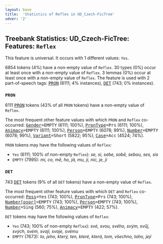 ```yaml
---
layout: base
title:  'Statistics of Reflex in UD_Czech-FicTree'
udver: '2'
---
```


## Treebank Statistics: UD_Czech-FicTree: Features: `Reflex`

This feature is universal.
It occurs with 1 different values: `Yes`.

6854 tokens (4%) have a non-empty value of `Reflex`.
30 types (0%) occur at least once with a non-empty value of `Reflex`.
3 lemmas (0%) occur at least once with a non-empty value of `Reflex`.
The feature is used with 2 part-of-speech tags: <tt><a href="cs_fictree-pos-PRON.html">PRON</a></tt> (6111; 4% instances), <tt><a href="cs_fictree-pos-DET.html">DET</a></tt> (743; 0% instances).

### `PRON`

6111 <tt><a href="cs_fictree-pos-PRON.html">PRON</a></tt> tokens (43% of all `PRON` tokens) have a non-empty value of `Reflex`.

The most frequent other feature values with which `PRON` and `Reflex` co-occurred: <tt><a href="cs_fictree-feat-Gender.html">Gender</a></tt><tt>=EMPTY</tt> (6111; 100%), <tt><a href="cs_fictree-feat-PronType.html">PronType</a></tt><tt>=Prs</tt> (6111; 100%), <tt><a href="cs_fictree-feat-Animacy.html">Animacy</a></tt><tt>=EMPTY</tt> (6111; 100%), <tt><a href="cs_fictree-feat-Person.html">Person</a></tt><tt>=EMPTY</tt> (6078; 99%), <tt><a href="cs_fictree-feat-Number.html">Number</a></tt><tt>=EMPTY</tt> (6078; 99%), <tt><a href="cs_fictree-feat-Variant.html">Variant</a></tt><tt>=Short</tt> (5822; 95%), <tt><a href="cs_fictree-feat-Case.html">Case</a></tt><tt>=Acc</tt> (4524; 74%).

`PRON` tokens may have the following values of `Reflex`:

* `Yes` (6111; 100% of non-empty `Reflex`): <em>se, si, sebe, sobě, sebou, ses, sis</em>
* `EMPTY` (7995): <em>mi, co, mě, ho, já, mu, ji, nic, je, jí</em>

### `DET`

743 <tt><a href="cs_fictree-pos-DET.html">DET</a></tt> tokens (9% of all `DET` tokens) have a non-empty value of `Reflex`.

The most frequent other feature values with which `DET` and `Reflex` co-occurred: <tt><a href="cs_fictree-feat-Poss.html">Poss</a></tt><tt>=Yes</tt> (743; 100%), <tt><a href="cs_fictree-feat-PronType.html">PronType</a></tt><tt>=Prs</tt> (743; 100%), <tt><a href="cs_fictree-feat-Number-psor.html">Number[psor]</a></tt><tt>=EMPTY</tt> (743; 100%), <tt><a href="cs_fictree-feat-Person.html">Person</a></tt><tt>=EMPTY</tt> (743; 100%), <tt><a href="cs_fictree-feat-Number.html">Number</a></tt><tt>=Sing</tt> (560; 75%), <tt><a href="cs_fictree-feat-Animacy.html">Animacy</a></tt><tt>=EMPTY</tt> (422; 57%).

`DET` tokens may have the following values of `Reflex`:

* `Yes` (743; 100% of non-empty `Reflex`): <em>své, svou, svého, svým, svůj, svých, svém, svoji, svoje, svému</em>
* `EMPTY` (7673): <em>to, jeho, který, ten, které, která, tom, všechno, toho, její</em>

